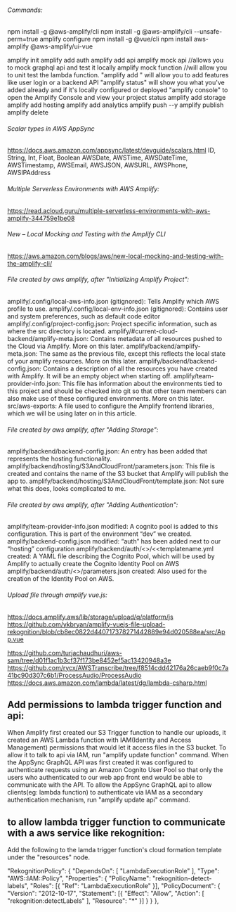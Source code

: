 ###### Commands:
npm install -g @aws-amplify/cli
npm install -g @aws-amplify/cli --unsafe-perm=true
amplify configure
npm install -g @vue/cli
npm install aws-amplify @aws-amplify/ui-vue

amplify init
amplify add auth
amplify add api
amplify mock api //allows you to mock graphql api and test it locally
amplify mock function <FunctionName> //will allow you to unit test the lambda function.
"amplify add <category>" will allow you to add features like user login or a backend API
"amplify status" will show you what you've added already and if it's locally configured or deployed
"amplify console" to open the Amplify Console and view your project status
amplify add storage
amplify add hosting
amplify add analytics
amplify push --y
amplify publish
amplify delete

###### Scalar types in AWS AppSync
https://docs.aws.amazon.com/appsync/latest/devguide/scalars.html
ID, String, Int, Float, Boolean
AWSDate, AWSTime, AWSDateTime, AWSTimestamp, AWSEmail, AWSJSON, AWSURL, AWSPhone, AWSIPAddress

###### Multiple Serverless Environments with AWS Amplify:
https://read.acloud.guru/multiple-serverless-environments-with-aws-amplify-344759e1be08

###### New – Local Mocking and Testing with the Amplify CLI
https://aws.amazon.com/blogs/aws/new-local-mocking-and-testing-with-the-amplify-cli/

###### File created by aws amplify, after "Initializing Amplify Project":
amplify/.config/local-aws-info.json (gitignored): Tells Amplify which AWS profile to use.
amplify/.config/local-env-info.json (gitignored): Contains user and system preferences, such as default code editor
amplify/.config/project-config.json: Project specific information, such as where the src directory is located.
amplify/#current-cloud-backend/amplify-meta.json: Contains metadata of all resources pushed to the Cloud via Amplify. More on this later.
amplify/backend/amplify-meta.json: The same as the previous file, except this reflects the local state of your amplify resources. More on this later.
amplify/backend/backend-config.json: Contains a description of all the resources you have created with Amplify. It will be an empty object when starting off.
amplify/team-provider-info.json: This file has information about the environments tied to this project and should be checked into git so that other team members can also make use of these configured environments. More on this later.
src/aws-exports: A file used to configure the Amplify frontend libraries, which we will be using later on in this article.

###### File created by aws amplify, after "Adding Storage":
amplify/backend/backend-config.json: An entry has been added that represents the hosting functionality.
amplify/backend/hosting/S3AndCloudFront/parameters.json: This file is created and contains the name of the S3 bucket that Amplify will publish the app to.
amplify/backend/hosting/S3AndCloudFront/template.json: Not sure what this does, looks complicated to me.

###### File created by aws amplify, after "Adding Authentication":
amplify/team-provider-info.json modified: A cognito pool is added to this configuration. This is part of the environment “dev” we created.
amplify/backend-config.json modified: “auth” has been added next to our “hosting” configuration
amplify/backend/auth/<<cognitoPoolId>>/<<templatename.yml created: A YAML file describing the Cognito Pool, which will be used by Amplify to actually create the Cognito Identity Pool on AWS
amplify/backend/auth/<<cognitoPoolId>>/parameters.json created: Also used for the creation of the Identity Pool on AWS.

###### Upload file through amplify vue.js:
https://docs.amplify.aws/lib/storage/upload/q/platform/js
https://github.com/ykbryan/amplify-vuejs-file-upload-rekognition/blob/cb8ec0822d440717378271442889e94d020588ea/src/App.vue

https://github.com/turjachaudhuri/aws-sam/tree/d01f1ac1b3cf37f173be8452ef5ac13420948a3e
https://github.com/rycx/AWSTranscribe/tree/f8514cdd42176a26caeb9f0c7a41bc90d307c6b1/ProcessAudio/ProcessAudio
https://docs.aws.amazon.com/lambda/latest/dg/lambda-csharp.html

Add permissions to lambda trigger function and api:
---------------------------------------------------
When Amplify first created our S3 Trigger function to handle our uploads, it created an AWS Lambda function with IAM(Identity and Access Management) permissions that would let it access files in the S3 bucket. To allow it to talk to api via IAM, run "amplify update function" command.
When the AppSync GraphQL API was first created it was configured to authenticate requests using an Amazon Cognito User Pool so that only the users who authenticated to our web app front end would be able to communicate with the API.
To allow the AppSync GraphQL api to allow clients(eg: lambda function) to authenticate via IAM as a secondary authentication mechanism, run "amplify update api" command.

to allow lambda trigger function to communicate with a aws service like rekognition:
---------------------------------------------------------------------------
Add the following to the lamda trigger function's cloud formation template under the "resources" node. 

"RekognitionPolicy": {
    "DependsOn": [
        "LambdaExecutionRole"
    ],
    "Type": "AWS::IAM::Policy",
    "Properties": {
        "PolicyName": "rekognition-detect-labels",
        "Roles": [{
            "Ref": "LambdaExecutionRole"
        }],
        "PolicyDocument": {
            "Version": "2012-10-17",
            "Statement": [{
                "Effect": "Allow",
                "Action": [
                    "rekognition:detectLabels"
                ],
                "Resource": "*"
            }]
        }
    }
},